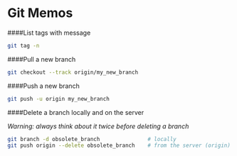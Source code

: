 Git Memos
=========

####List tags with message

```bash
git tag -n
```

####Pull a new branch

```bash
git checkout --track origin/my_new_branch
```

####Push a new branch

```bash
git push -u origin my_new_branch
```

####Delete a branch locally and on the server

_Warning: always think about it twice before deleting a branch_

```bash
git branch -d obsolete_branch               # locally
git push origin --delete obsolete_branch    # from the server (origin)
```
